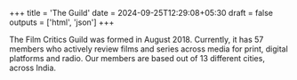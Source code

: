 +++
title = 'The Guild'
date = 2024-09-25T12:29:08+05:30
draft = false
outputs = ['html', 'json']
+++

The Film Critics Guild was formed in August 2018. Currently, it has 57 members who actively review films and series across media for print, digital platforms and radio. Our members are based out of 13 different cities, across India.

